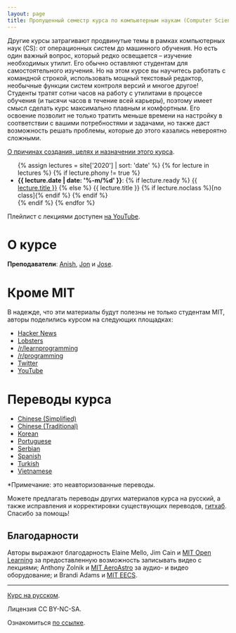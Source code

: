```yaml
---
layout: page
title: Пропущенный семестр курса по компьютерным наукам (Computer Science)
---
```


Другие курсы затрагивают продвинутые темы в рамках компьютерных наук (CS): от операционных систем до машинного обучения. Но есть один
важный вопрос, который редко освещается – изучение необходимых утилит. Его обычно оставляют студентам для
самостоятельного изучения. Но на этом курсе вы научитесь работать с командной строкой, использовать мощный текстовый редактор,
необычные функции систем контроля версий и многое другое!
Студенты тратят сотни часов на работу с утилитами в процессе обучения (и тысячи часов в течение всей карьеры), поэтому
имеет смысл сделать курс максимально плавным и комфортным. Его освоение позволит не только тратить меньше времени на настройку в
соответствии с вашими потребностями и задачами, но также даст возможность решать проблемы, которые до этого казались невероятно
сложными.


[О причинах создания, целях и назначении этого курса](/about/).

<ul>
{% assign lectures = site['2020'] | sort: 'date' %}
{% for lecture in lectures %}
    {% if lecture.phony != true %}
        <li>
        <strong>{{ lecture.date | date: '%-m/%d' }}</strong>:
        {% if lecture.ready %}
            <a href="{{ lecture.url }}">{{ lecture.title }}</a>
        {% else %}
            {{ lecture.title }} {% if lecture.noclass %}[no class]{% endif %}
        {% endif %}
        </li>
    {% endif %}
{% endfor %}
</ul>

Плейлист с лекциями доступен 
[на YouTube](https://www.youtube.com/playlist?list=PLyzOVJj3bHQuloKGG59rS43e29ro7I57J).

# О курсе

**Преподаватели**: [Anish](https://www.anishathalye.com/), [Jon](https://thesquareplanet.com/) и [Jose](http://josejg.com/).

# Кроме MIT

В надежде, что эти материалы будут полезны не только студентам MIT, авторы поделились курсом на следующих площадках:

 - [Hacker News](https://news.ycombinator.com/item?id=22226380)
 - [Lobsters](https://lobste.rs/s/ti1k98/missing_semester_your_cs_education_mit)
 - [/r/learnprogramming](https://www.reddit.com/r/learnprogramming/comments/eyagda/the_missing_semester_of_your_cs_education_mit/)
 - [/r/programming](https://www.reddit.com/r/programming/comments/eyagcd/the_missing_semester_of_your_cs_education_mit/)
 - [Twitter](https://twitter.com/jonhoo/status/1224383452591509507)
 - [YouTube](https://www.youtube.com/playlist?list=PLyzOVJj3bHQuloKGG59rS43e29ro7I57J)

# Переводы курса 

- [Chinese (Simplified)](https://missing-semester-cn.github.io/)
- [Chinese (Traditional)](https://missing-semester-zh-hant.github.io/)
- [Korean](https://missing-semester-kr.github.io/)
- [Portuguese](https://missing-semester-pt.github.io/)
- [Serbian](https://netboxify.com/missing-semester/)
- [Spanish](https://missing-semester-esp.github.io/)
- [Turkish](https://missing-semester-tr.github.io/)
- [Vietnamese](https://missing-semester-vn.github.io/)

*Примечание: это неавторизованные переводы.

Можете предлагать переводы других материалов курса на русский, а также исправления и корректировки существующих переводов, [гитхаб](https://github.com/missing-semester-rus/missing-semester-rus.github.io/pulls). Спасибо за помощь!

## Благодарности

Авторы выражают благодарность Elaine Mello, Jim Cain и 
[MIT Open Learning](https://openlearning.mit.edu/) за предоставленную возможность записывать видео с лекциями; 
Anthony Zolnik и [MIT AeroAstro](https://aeroastro.mit.edu/) за аудио- и видео оборудование; 
и Brandi Adams и [MIT EECS](https://www.eecs.mit.edu/).

---

<div class="small center">
<p><a href="https://github.com/missing-semester-rus/missing-semester-rus.github.io">Курс на русском</a>.</p>
<p>Лицензия CC BY-NC-SA.</p>
<p>Ознакомиться <a href="/license/">по ссылке</a>.</p>
</div>
